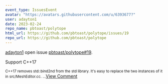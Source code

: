 ```yaml
---
event_type: IssuesEvent
avatar: "https://avatars.githubusercontent.com/u/6393677?"
user: adayton1
date: 2023-02-24
repo_name: pbtoast/polytope
html_url: https://github.com/pbtoast/polytope/issues/19
repo_url: https://github.com/pbtoast/polytope
---
```


<a href='https://github.com/adayton1' target='_blank'>adayton1</a> open issue <a href='https://github.com/pbtoast/polytope/issues/19' target='_blank'>pbtoast/polytope#19</a>.

<p>Support C++17</p><small>C++17 removes std::bind2nd from the std library. It's easy to replace the two instances of it in src/MeshEditor.cc....</small><a href='https://github.com/pbtoast/polytope/issues/19' target='_blank'>View Comment</a>